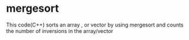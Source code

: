 # mergesort
This code(C++) sorts an array , or vector by using mergesort and counts the number of inversions in the array/vector
